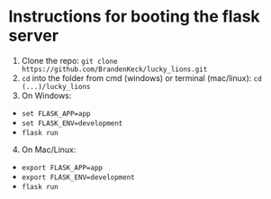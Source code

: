# Instructions for booting the flask server  
1. Clone the repo: ``git clone https://github.com/BrandenKeck/lucky_lions.git``  
2. ``cd`` into the folder from cmd (windows) or terminal (mac/linux): ``cd (...)/lucky_lions``  
3. On Windows:  
 - ``set FLASK_APP=app``  
 - ``set FLASK_ENV=development``  
 - ``flask run``  
4. On Mac/Linux:  
 - ``export FLASK_APP=app``  
 - ``export FLASK_ENV=development``  
 - ``flask run``  
  

